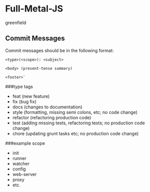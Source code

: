 # Full-Metal-JS
greenfield

## Commit Messages
Commit messages should be in the following format:


    <type>(<scope>): <subject>

    <body> (present-tense summary)
 
    <footer>`

###type tags
* feat (new feature)
* fix (bug fix)
* docs (changes to documentation)
* style (formatting, missing semi colons, etc; no code change)
* refactor (refactoring production code)
* test (adding missing tests, refactoring tests; no production code change)
* chore (updating grunt tasks etc; no production code change)

###example scope
* init
* runner
* watcher
* config
* web-server
* proxy
* etc.
